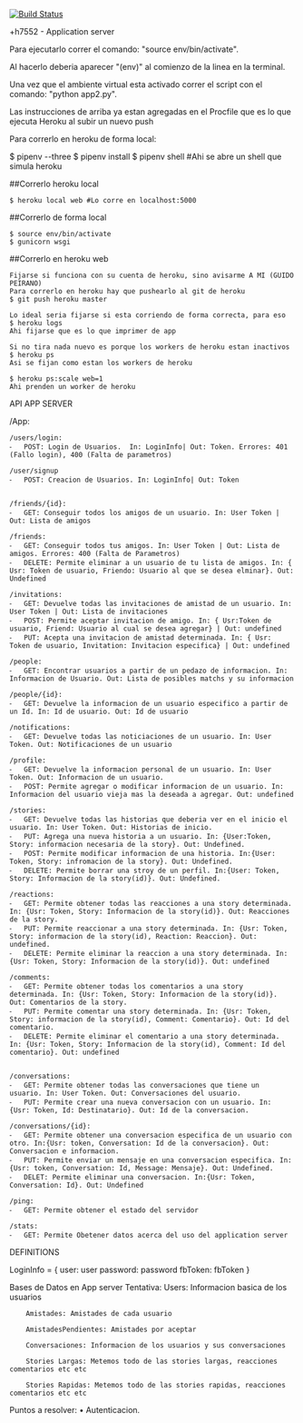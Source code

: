 [![Build Status](https://travis-ci.org/guidoPeirano/SharedServerTaller.svg?branch=master)](https://travis-ci.org/guidoPeirano/SharedServerTaller)

+h7552 - Application server

Para ejecutarlo correr el comando: "source env/bin/activate".

Al hacerlo deberia aparecer "(env)" al comienzo de la linea en la terminal.

Una vez que el ambiente virtual esta activado correr el script con el comando: "python app2.py".

Las instrucciones de arriba ya estan agregadas en el Procfile que es lo que ejecuta Heroku al subir un nuevo push

Para correrlo en heroku de forma local:

$ pipenv --three
$ pipenv install
$ pipenv shell #Ahi se abre un shell que simula heroku

##Correrlo heroku local
```
$ heroku local web #Lo corre en localhost:5000
```

##Correrlo de forma local
```
$ source env/bin/activate
$ gunicorn wsgi
```
##Correrlo en heroku web
```
Fijarse si funciona con su cuenta de heroku, sino avisarme A MI (GUIDO PEIRANO)
Para correrlo en heroku hay que pushearlo al git de heroku
$ git push heroku master

Lo ideal seria fijarse si esta corriendo de forma correcta, para eso
$ heroku logs
Ahi fijarse que es lo que imprimer de app

Si no tira nada nuevo es porque los workers de heroku estan inactivos
$ heroku ps
Asi se fijan como estan los workers de heroku

$ heroku ps:scale web=1
Ahi prenden un worker de heroku
```


API APP SERVER

/App:
	
	/users/login:
	⁃	POST: Login de Usuarios.  In: LoginInfo| Out: Token. Errores: 401 (Fallo login), 400 (Falta de parametros)

	/user/signup 
	⁃	POST: Creacion de Usuarios. In: LoginInfo| Out: Token


	/friends/{id}:
	⁃	GET: Conseguir todos los amigos de un usuario. In: User Token | Out: Lista de amigos

	/friends:
	⁃	GET: Conseguir todos tus amigos. In: User Token | Out: Lista de amigos. Errores: 400 (Falta de Parametros)
	⁃	DELETE: Permite eliminar a un usuario de tu lista de amigos. In: { Usr: Token de usuario, Friendo: Usuario al que se desea elminar}. Out: Undefined 

	/invitations:
	⁃	GET: Devuelve todas las invitaciones de amistad de un usuario. In: User Token | Out: Lista de invitaciones
	⁃	POST: Permite aceptar invitacion de amigo. In: { Usr:Token de usuario, Friend: Usuario al cual se desea agregar} | Out: undefined
	⁃	PUT: Acepta una invitacion de amistad determinada. In: { Usr: Token de usuario, Invitation: Invitacion especifica} | Out: undefined

	/people:
	⁃	GET: Encontrar usuarios a partir de un pedazo de informacion. In: Informacion de Usuario. Out: Lista de posibles matchs y su informacion
	
	/people/{id}:
	⁃	GET: Devuelve la informacion de un usuario especifico a partir de un Id. In: Id de usuario. Out: Id de usuario

	/notifications:
	⁃	GET: Devuelve todas las noticiaciones de un usuario. In: User Token. Out: Notificaciones de un usuario

	/profile:
	⁃	GET: Devuelve la informacion personal de un usuario. In: User Token. Out: Informacion de un usuario.
	⁃	POST: Permite agregar o modificar informacion de un usuario. In: Informacion del usuario vieja mas la deseada a agregar. Out: undefined

	/stories:
	⁃	GET: Devuelve todas las historias que deberia ver en el inicio el usuario. In: User Token. Out: Historias de inicio.
	⁃	PUT: Agrega una nueva historia a un usuario. In: {User:Token, Story: informacion necesaria de la story}. Out: Undefined.
	⁃	POST: Permite modificar informacion de una historia. In:{User: Token, Story: infromacion de la story}. Out: Undefined.
	⁃	DELETE: Permite borrar una stroy de un perfil. In:{User: Token, Story: Informacion de la story(id)}. Out: Undefined.
	
	/reactions:
	⁃	GET: Permite obtener todas las reacciones a una story determinada. In: {Usr: Token, Story: Informacion de la story(id)}. Out: Reacciones de la story.
	⁃	PUT: Permite reaccionar a una story determinada. In: {Usr: Token, Story: informacion de la story(id), Reaction: Reaccion}. Out: undefined.
	⁃	DELETE: Permite eliminar la reaccion a una story determinada. In: {Usr: Token, Story: Informacion de la story(id)}. Out: undefined

	/comments:
	⁃	GET: Permite obtener todas los comentarios a una story determinada. In: {Usr: Token, Story: Informacion de la story(id)}. Out: Comentarios de la story.
	⁃	PUT: Permite comentar una story determinada. In: {Usr: Token, Story: informacion de la story(id), Comment: Comentario}. Out: Id del comentario.
	⁃	DELETE: Permite eliminar el comentario a una story determinada. In: {Usr: Token, Story: Informacion de la story(id), Comment: Id del comentario}. Out: undefined


	/conversations:
	⁃	GET: Permite obtener todas las conversaciones que tiene un usuario. In: User Token. Out: Conversaciones del usuario.
	⁃	PUT: Permite crear una nueva conversacion con un usuario. In: {Usr: Token, Id: Destinatario}. Out: Id de la conversacion.

	/conversations/{id}:
	⁃	GET: Permite obtener una conversacion especifica de un usuario con otro. In:{Usr: token, Conversation: Id de la conversacion}. Out: Conversacion e informacion.
	⁃	PUT: Permite enviar un mensaje en una conversacion especifica. In:{Usr: token, Conversation: Id, Message: Mensaje}. Out: Undefined.
	⁃	DELET: Permite eliminar una conversacion. In:{Usr: Token, Conversation: Id}. Out: Undefined

	/ping:
	⁃	GET: Permite obtener el estado del servidor

	/stats:
	⁃	GET: Permite Obetener datos acerca del uso del application server


DEFINITIONS

LoginInfo = {
	user: user
	password: password
	fbToken: fbToken
}


Bases de Datos en App server
	Tentativa:
		Users: Informacion basica de los usuarios

		Amistades: Amistades de cada usuario

		AmistadesPendientes: Amistades por aceptar

		Conversaciones: Informacion de los usuarios y sus conversaciones

		Stories Largas: Metemos todo de las stories largas, reacciones comentarios etc etc

		Stories Rapidas: Metemos todo de las stories rapidas, reacciones comentarios etc etc
Puntos a resolver: 
	•	Autenticacion.




